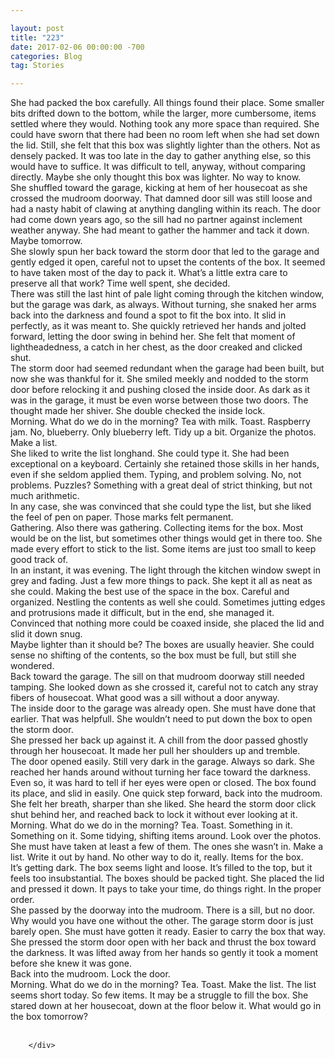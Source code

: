 ```yaml
---

layout: post  
title: "223"  
date: 2017-02-06 00:00:00 -700  
categories: Blog  
tag: Stories

---
```


She had packed the box carefully. All things found their place. Some smaller bits drifted down to the bottom, while the larger, more cumbersome, items settled where they would. Nothing took any more space than required. She could have sworn that there had been no room left when she had set down the lid. Still, she felt that this box was slightly lighter than the others. Not as densely packed. It was too late in the day to gather anything else, so this would have to suffice. It was difficult to tell, anyway, without comparing directly. Maybe she only thought this box was lighter. No way to know.  
She shuffled toward the garage, kicking at hem of her housecoat as she crossed the mudroom doorway. That damned door sill was still loose and had a nasty habit of clawing at anything dangling within its reach. The door had come down years ago, so the sill had no partner against inclement weather anyway. She had meant to gather the hammer and tack it down. Maybe tomorrow.   
She slowly spun her back toward the storm door that led to the garage and gently edged it open, careful not to upset the contents of the box. It seemed to have taken most of the day to pack it. What’s a little extra care to preserve all that work? Time well spent, she decided.  
There was still the last hint of pale light coming through the kitchen window, but the garage was dark, as always. Without turning, she snaked her arms back into the darkness and found a spot to fit the box into. It slid in perfectly, as it was meant to. She quickly retrieved her hands and jolted forward, letting the door swing in behind her. She felt that moment of lightheadedness, a catch in her chest, as the door creaked and clicked shut.   
The storm door had seemed redundant when the garage had been built, but now she was thankful for it. She smiled meekly and nodded to the storm door before relocking it and pushing closed the inside door. As dark as it was in the garage, it must be even worse between those two doors. The thought made her shiver. She double checked the inside lock.  
Morning. What do we do in the morning? Tea with milk. Toast. Raspberry jam. No, blueberry. Only blueberry left. Tidy up a bit. Organize the photos. Make a list.  
She liked to write the list longhand. She could type it. She had been exceptional on a keyboard. Certainly she retained those skills in her hands, even if she seldom applied them. Typing, and problem solving. No, not problems. Puzzles? Something with a great deal of strict thinking, but not much arithmetic.   
In any case, she was convinced that she could type the list, but she liked the feel of pen on paper. Those marks felt permanent.  
Gathering. Also there was gathering. Collecting items for the box. Most would be on the list, but sometimes other things would get in there too. She made every effort to stick to the list. Some items are just too small to keep good track of.   
In an instant, it was evening. The light through the kitchen window swept in grey and fading. Just a few more things to pack. She kept it all as neat as she could. Making the best use of the space in the box. Careful and organized. Nestling the contents as well she could. Sometimes jutting edges and protrusions made it difficult, but in the end, she managed it.   
Convinced that nothing more could be coaxed inside, she placed the lid and slid it down snug.  
Maybe lighter than it should be? The boxes are usually heavier. She could sense no shifting of the contents, so the box must be full, but still she wondered.   
Back toward the garage. The sill on that mudroom doorway still needed tamping. She looked down as she crossed it, careful not to catch any stray fibers of housecoat. What good was a sill without a door anyway.   
The inside door to the garage was already open. She must have done that earlier. That was helpfull. She wouldn’t need to put down the box to open the storm door.   
She pressed her back up against it. A chill from the door passed ghostly through her housecoat. It made her pull her shoulders up and tremble.   
The door opened easily. Still very dark in the garage. Always so dark. She reached her hands around without turning her face toward the darkness. Even so, it was hard to tell if her eyes were open or closed. The box found its place, and slid in easily. One quick step forward, back into the mudroom. She felt her breath, sharper than she liked. She heard the storm door click shut behind her, and reached back to lock it without ever looking at it.   
Morning. What do we do in the morning? Tea. Toast. Something in it. Something on it. Some tidying, shifting items around. Look over the photos. She must have taken at least a few of them. The ones she wasn’t in. Make a list. Write it out by hand. No other way to do it, really. Items for the box.   
It’s getting dark. The box seems light and loose. It’s filled to the top, but it feels too insubstantial. The boxes should be packed tight. She placed the lid and pressed it down. It pays to take your time, do things right. In the proper order.  
She passed by the doorway into the mudroom. There is a sill, but no door. Why would you have one without the other. The garage storm door is just barely open. She must have gotten it ready. Easier to carry the box that way.  
She pressed the storm door open with her back and thrust the box toward the darkness. It was lifted away from her hands so gently it took a moment before she knew it was gone.   
Back into the mudroom. Lock the door.   
Morning. What do we do in the morning? Tea. Toast. Make the list. The list seems short today. So few items. It may be a struggle to fill the box. She stared down at her housecoat, down at the floor below it. What would go in the box tomorrow?  
 

```
    </div>
    
```